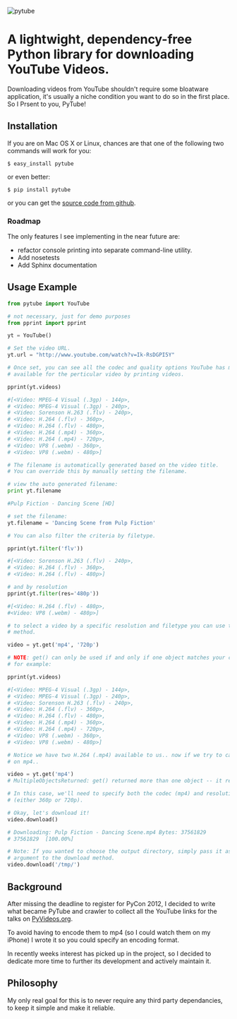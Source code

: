 ![pytube](https://s3.amazonaws.com/assets.nickficano.com/pytube_logo.png)

# A lightwight, dependency-free Python library for downloading YouTube Videos.

Downloading videos from YouTube shouldn't require some bloatware application,
it's usually a niche condition you want to do so in the first place. So I 
Prsent to you, PyTube!



## Installation
If you are on Mac OS X or Linux, chances are that one of the following two commands will work for you:

```
$ easy_install pytube
```

or even better:

```
$ pip install pytube
```

or you can get the [source code from github](https://github.com/NFicano/python-youtube-download).

### Roadmap

The only features I see implementing in the near future are:

- refactor console printing into separate command-line utility. 
- Add nosetests
- Add Sphinx documentation

## Usage Example

``` python
from pytube import YouTube

# not necessary, just for demo purposes
from pprint import pprint

yt = YouTube()

# Set the video URL.
yt.url = "http://www.youtube.com/watch?v=Ik-RsDGPI5Y"

# Once set, you can see all the codec and quality options YouTube has made
# available for the perticular video by printing videos.

pprint(yt.videos)

#[<Video: MPEG-4 Visual (.3gp) - 144p>,
# <Video: MPEG-4 Visual (.3gp) - 240p>,
# <Video: Sorenson H.263 (.flv) - 240p>,
# <Video: H.264 (.flv) - 360p>,
# <Video: H.264 (.flv) - 480p>,
# <Video: H.264 (.mp4) - 360p>,
# <Video: H.264 (.mp4) - 720p>,
# <Video: VP8 (.webm) - 360p>,
# <Video: VP8 (.webm) - 480p>]

# The filename is automatically generated based on the video title.
# You can override this by manually setting the filename.

# view the auto generated filename:
print yt.filename

#Pulp Fiction - Dancing Scene [HD]

# set the filename:
yt.filename = 'Dancing Scene from Pulp Fiction'

# You can also filter the criteria by filetype.

pprint(yt.filter('flv'))

#[<Video: Sorenson H.263 (.flv) - 240p>,
# <Video: H.264 (.flv) - 360p>,
# <Video: H.264 (.flv) - 480p>]

# and by resolution
pprint(yt.filter(res='480p'))

#[<Video: H.264 (.flv) - 480p>, 
#<Video: VP8 (.webm) - 480p>]

# to select a video by a specific resolution and filetype you can use the get
# method.

video = yt.get('mp4', '720p')

# NOTE: get() can only be used if and only if one object matches your criteria.
# for example:

pprint(yt.videos)

#[<Video: MPEG-4 Visual (.3gp) - 144p>,
# <Video: MPEG-4 Visual (.3gp) - 240p>,
# <Video: Sorenson H.263 (.flv) - 240p>,
# <Video: H.264 (.flv) - 360p>,
# <Video: H.264 (.flv) - 480p>,
# <Video: H.264 (.mp4) - 360p>,
# <Video: H.264 (.mp4) - 720p>,
# <Video: VP8 (.webm) - 360p>,
# <Video: VP8 (.webm) - 480p>]

# Notice we have two H.264 (.mp4) available to us.. now if we try to call get()
# on mp4..

video = yt.get('mp4')
# MultipleObjectsReturned: get() returned more than one object -- it returned 2!

# In this case, we'll need to specify both the codec (mp4) and resolution
# (either 360p or 720p).

# Okay, let's download it!
video.download()

# Downloading: Pulp Fiction - Dancing Scene.mp4 Bytes: 37561829
# 37561829  [100.00%]

# Note: If you wanted to choose the output directory, simply pass it as an 
# argument to the download method.
video.download('/tmp/')
```

## Background

After missing the deadline to register for PyCon 2012, I decided to write what
became PyTube and crawler to collect all the YouTube links for the talks
on [PyVideos.org](http://pyvideo.org/).

To avoid having to encode them to mp4 (so I could watch them on my iPhone)
I wrote it so you could specify an encoding format.

In recently weeks interest has picked up in the project, so I decided to
dedicate more time to further its development and actively maintain it.

## Philosophy

My only real goal for this is to never require any third party dependancies,
to keep it simple and make it reliable.
